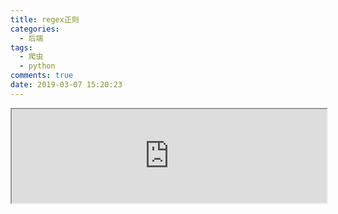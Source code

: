 ```yaml
---
title: regex正则
categories:
  - 后端
tags:
  - 爬虫
  - python
comments: true
date: 2019-03-07 15:20:23
---
```

<iframe src="https://nbviewer.jupyter.org/github/aikeProject/Python3NoteBooks/blob/master/regex.ipynb" width="100%" height="auto"></iframe>